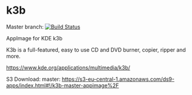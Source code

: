 # k3b
Master branch:
[![Build Status](http://aci.pangea.pub/job/k3b-master-appimage/badge/icon)](http://aci.pangea.pub/job/k3b-master-appimage/)

AppImage for KDE k3b

K3b is a full-featured, easy to use CD and DVD burner, copier, ripper and more.

https://www.kde.org/applications/multimedia/k3b/

S3 Download:
master:
https://s3-eu-central-1.amazonaws.com/ds9-apps/index.html#!/k3b-master-appimage%2F
